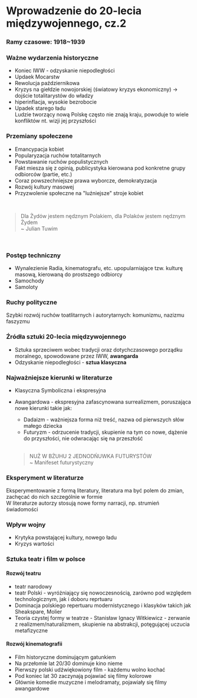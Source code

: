 # Wprowadzenie do 20-lecia międzywojennego, cz.2

### Ramy czasowe: 1918~1939
### Ważne wydarzenia historyczne
* Koniec IWW - odzyskanie niepodległości
* Updaek Mocarstw
* Rewolucja październikowa
* Kryzys na giełdzie nowojorskiej (światowy kryzys ekonomiczny) -> dojście totalitarystów do władzy
* hiperinflacja, wysokie bezrobocie
* Upadek starego ładu <br/>
Ludzie tworzący nową Polskę często nie znają kraju, powoduje to wiele konfliktów nt. wizji jej przyszłości

### Przemiany społeczene
* Emancypacja kobiet
* Popularyzacja ruchów totalitarnych
* Powstawanie ruchów populistycznych <br/>Fakt miesza się z opinią, publicystyka kierowana pod konkretne grupy odbiorców (partie, etc.)
* Coraz powszechniejsze prawa wyborcze, demokratyzacja
* Rozwój kultury masowej
* Przyzwolenie społeczne na "luźniejsze" stroje kobiet
<br/>

> Dla Żydów jestem nędznym Polakiem, dla Polaków jestem nędznym Żydem <br/>
~ Julian Tuwim
<br/>

### Postęp techniczny
* Wynalezienie Radia, kinematografu, etc. upopularniające tzw. kulturę masową, kierowaną do prostszego odbiorcy
* Samochody
* Samoloty

### Ruchy polityczne
Szybki rozwój ruchów toatlitarnych i autorytarnych: komunizmu, nazizmu faszyzmu

### Źródła sztuki 20-lecia międzywojennego
* Sztuka sprzeciwem wobec tradycji oraz dotychczasowego porządku moralnego, spowodowane przez IWW, **awangarda**
* Odzyskanie niepodległości - **sztua klasyczna**

### Najważniejsze kierunki w literaturze
* Klasyczna
Symboliczna i ekspresyjna
* Awangardowa - ekspresyjna zafascynowana surrealizmem, poruszająca nowe kierunki takie jak:
    * Dadaizm - ważniejsza forma niż treść, nazwa od pierwszych słów małego dziecka
    * Futuryzm - odrzucenie tradycji, skupienie na tym co nowe, dążenie do przyszłości, nie odwracając się na przeszłość
    <br/>

    > NUŻ W BŻUHU
    > 2 JEDNODŃUWKA FUTURYSTÓW<br/>
    ~ Manifeset futurystyczny

### Eksperyment w literaturze
Eksperymentowanie z formą literatury, literatura ma być polem do zmian, zachęcać do nich szczególnie w formie<br/>
W literaturze autorzy stosują nowe formy narracji, np. strumień świadomości

### Wpływ wojny
* Krytyka powstającej kultury, nowego ładu
* Kryzys wartości

### Sztuka teatr i film w polsce
#### Rozwój teatru
* teatr narodowy
* teatr Polski - wyróżniający się nowoczesnością, zarówno pod względem technologicznym, jak i doboru reprtuaru
* Dominacja polskiego repertuaru modernistycznego i klasyków takich jak Sheakspare, Molier
* Teoria czystej formy w teatrze - Stanisław Ignacy Witkiewicz - zerwanie z realizmem/naturalizmem, skupienie na abstrakcji, potęgującej uczucia metafizyczne

#### Rozwój kinematografii
* Film historyczne dominującym gatunkiem
* Na przełomie lat 20/30 dominuje kino nieme
* Pierwszy polski udźwiękowiony film - każdemu wolno kochać
* Pod koniec lat 30 zaczynają pojawiać się filmy kolorowe
* Głównie komedie muzyczne i melodramaty, pojawiały się filmy awangardowe

